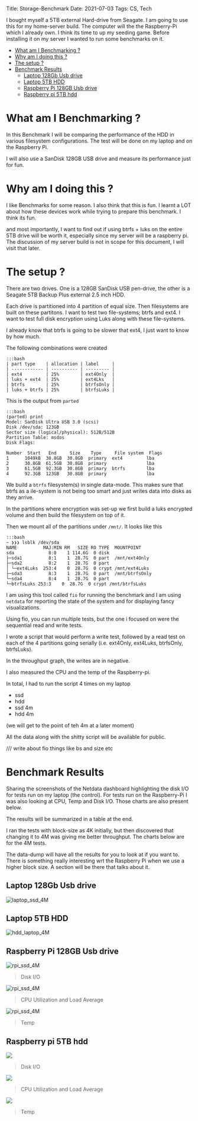 Title: Storage-Benchmark
Date: 2021-07-03
Tags: CS, Tech
<!-- Summary: Started using the Raspberry-Pi4 seriously and ran sone benchmarks testing out a Fan-Case that is locally available in India. -->

I bought myself a 5TB external Hard-drive from Seagate. I am going to use this for my home-server build. The computer will the the Raspberry-Pi which I already own. I think its time to up my seeding game. Before installing it on my server I wanted to run some benchmarks on it.


- [What am I Benchmarking ?](#what-am-i-benchmarking-)
- [Why am I doing this ?](#why-am-i-doing-this-)
- [The setup ?](#the-setup-)
- [Benchmark Results](#benchmark-results)
    - [Laptop 128Gb Usb drive](#laptop-128gb-usb-drive)
    - [Laptop 5TB HDD](#laptop-5tb-hdd)
    - [Raspberry Pi 128GB Usb drive](#raspberry-pi-128gb-usb-drive)
    - [Raspberry pi 5TB hdd](#raspberry-pi-5tb-hdd)


# What am I Benchmarking ?
In this Benchmark I will be comparing the performance of the HDD in various filesystem configurations. The test will be done on my laptop and on the Raspberry Pi.

I will also use a SanDisk 128GB USB  drive and measure its performance just for fun.

# Why am I doing this ?
I like Benchmarks for some reason.
I also think that this is fun. I learnt a LOT about how these devices work while trying to prepare this benchmark.
I think its fun.

and most importantly,
I want to find out if using btrfs + luks on the entire 5TB drive will be worth it, especially since my server will be a raspberry pi. The discussion of my server build is not in scope for this document, I will visit that later.

# The setup ?
There are two drives. One is a 128GB SanDisk USB pen-drive, the other is a Seagate 5TB Backup Plus external 2.5 inch HDD.

Each drive is partitioned into 4 partition of equal size. Then filesystems are built on these partitons.
I want to test two file-systems; btrfs and ext4.
I want to test full disk encryption using Luks along with these file-systems.

I already know that btrfs is going to be slower that ext4, I just want to know by how much.


The following combinations were created

    :::bash
    | part type    | allocation | label     |
    | ------------ | ---------- | --------- |
    | ext4         | 25%        | ext4Only  |
    | luks + ext4  | 25%        | ext4Lks   |
    | btrfs        | 25%        | btrfsOnly |
    | luks + btrfs | 25%        | btrfsLuks |


This is the output from `parted`

    :::bash
    (parted) print
    Model: SanDisk Ultra USB 3.0 (scsi)
    Disk /dev/sda: 123GB
    Sector size (logical/physical): 512B/512B
    Partition Table: msdos
    Disk Flags:

    Number  Start   End     Size    Type     File system  Flags
    1      1049kB  30.8GB  30.8GB  primary  ext4         lba
    2      30.8GB  61.5GB  30.8GB  primary               lba
    3      61.5GB  92.3GB  30.8GB  primary  btrfs        lba
    4      92.3GB  123GB   30.8GB  primary               lba

We build a `btrfs` filesystem(s) in single data-mode. This makes sure that btrfs as a ile-system is not being too smart and just writes data into disks as they arrive.

In the partitions where encryption was set-up we first build a luks encrypted volume and then build the filesystem on top of it.

Then we mount all of the partitions under  `/mnt/`. It looks like this

    :::bash
    ~ ❯❯❯ lsblk /dev/sda
    NAME          MAJ:MIN RM   SIZE RO TYPE  MOUNTPOINT
    sda             8:0    1 114.6G  0 disk
    ├─sda1          8:1    1  28.7G  0 part  /mnt/ext4Only
    ├─sda2          8:2    1  28.7G  0 part
    │ └─ext4Luks  253:4    0  28.7G  0 crypt /mnt/ext4Luks
    ├─sda3          8:3    1  28.7G  0 part  /mnt/btrfsOnly
    └─sda4          8:4    1  28.7G  0 part
    └─btrfsLuks 253:3    0  28.7G  0 crypt /mnt/btrfsLuks


I am using this tool called `fio` for running the benchmark and I am using `netdata` for reporting the state of the system and for displaying fancy visualizations.

Using fio, you can run multiple tests, but the one i focused on were the sequential read and write tests.

I wrote a script that would perform a write test, followed by a read test on each of the 4 partitions going serially (i.e. ext4Only, ext4Luks, btrfsOnly, btrfsLuks).

In the throughput graph, the writes are in negative.

I also measured the CPU and the temp of the Raspberry-pi.

In total, I had to run the script 4 times on my laptop
- ssd
- hdd
- ssd 4m
- hdd 4m

(we will get to the point of teh 4m at a later moment)

All the data along with the shitty script will be available for public.

/// write about fio things like bs and size etc
# Benchmark Results
Sharing the screenshots of the Netdata dashboard highlighting the disk I/O for tests run on my laptop (the control).
For tests run on the Raspberry-Pi I was also looking at CPU, Temp and Disk I/O. Those charts are also present below.

The results will be summarized in a table at the end.

I ran the tests with block-size as 4K initially, but then discovered that changing it to 4M was giving me better throughput.
The charts below are for the 4M tests.

The data-dump will have all the results for you to look at if you want to.
There is something really interesting wrt the Raspberry Pi when we use a higher block size. A section will be there that talks about it.

## Laptop 128Gb Usb drive
![laptop_ssd_4M](/assets/2021-07-03-Storage-Benchmarks/SSD_USB/Laptop/4M/laptop_ssd_4M.png)
## Laptop 5TB HDD
![hdd_laptop_4M](/assets/2021-07-03-Storage-Benchmarks/5_TB/Laptop/4M/hdd_laptop_4M.png)

## Raspberry Pi 128GB Usb drive
![rpi_ssd_4M](/assets/2021-07-03-Storage-Benchmarks/SSD_USB/RPI/4M/rpi_ssd_4M_io.png)
> Disk I/O

![rpi_ssd_4M](/assets/2021-07-03-Storage-Benchmarks/SSD_USB/RPI/4M/rpi_ssd_4M_cpu.png)
> CPU Utilization and Load Average

![rpi_ssd_4M](/assets/2021-07-03-Storage-Benchmarks/SSD_USB/RPI/4M/rpi_ssd_4M_temp.png)
> Temp
## Raspberry pi 5TB hdd
![](/assets/2021-07-03-Storage-Benchmarks/5_TB/RPI/4M/rpi_hdd_4M_io.png)
> Disk I/O

![](/assets/2021-07-03-Storage-Benchmarks/5_TB/RPI/4M/rpi_hdd_4M_cpu.png)
> CPU Utilization and Load Average

![](/assets/2021-07-03-Storage-Benchmarks/5_TB/RPI/4M/rpi_hdd_4M_temp.png)
> Temp